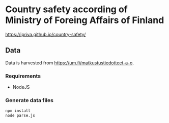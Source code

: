 # Country safety according of Ministry of Foreing Affairs of Finland

<https://ipriva.github.io/country-safety/>

## Data

Data is harvested from <https://um.fi/matkustustiedotteet-a-o>.

### Requirements

- NodeJS

### Generate data files

```bash
npm install
node parse.js
```
